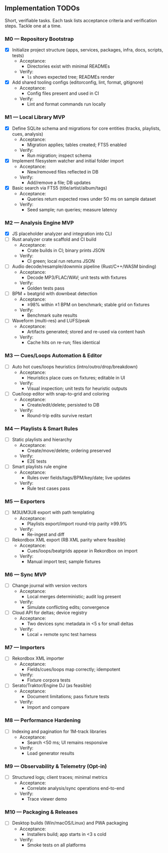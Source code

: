 ## Implementation TODOs

Short, verifiable tasks. Each task lists acceptance criteria and verification steps. Tackle one at a time.

### M0 — Repository Bootstrap
- [x] Initialize project structure (apps, services, packages, infra, docs, scripts, tests)
  - Acceptance:
    - Directories exist with minimal READMEs
  - Verify:
    - `ls` shows expected tree; READMEs render
- [x] Add shared tooling configs (editorconfig, lint, format, gitignore)
  - Acceptance:
    - Config files present and used in CI
  - Verify:
    - Lint and format commands run locally

### M1 — Local Library MVP
- [x] Define SQLite schema and migrations for core entities (tracks, playlists, cues, analysis)
  - Acceptance:
    - Migration applies; tables created; FTS5 enabled
  - Verify:
    - Run migration; inspect schema
- [x] Implement filesystem watcher and initial folder import
  - Acceptance:
    - New/removed files reflected in DB
  - Verify:
    - Add/remove a file; DB updates
- [x] Basic search via FTS5 (title/artist/album/tags)
  - Acceptance:
    - Queries return expected rows under 50 ms on sample dataset
  - Verify:
    - Seed sample; run queries; measure latency

### M2 — Analysis Engine MVP
- [x] JS placeholder analyzer and integration into CLI
- [ ] Rust analyzer crate scaffold and CI build
  - Acceptance:
    - Crate builds in CI; binary prints JSON
  - Verify:
    - CI green; local run returns JSON
- [ ] Audio decode/resample/downmix pipeline (Rust/C++/WASM binding)
  - Acceptance:
    - Decode MP3/FLAC/WAV; unit tests with fixtures
  - Verify:
    - Golden tests pass
- [ ] BPM + beatgrid with downbeat detection
  - Acceptance:
    - ≥98% within ±1 BPM on benchmark; stable grid on fixtures
  - Verify:
    - Benchmark suite results
- [ ] Waveform (multi-res) and LUFS/peak
  - Acceptance:
    - Artifacts generated; stored and re-used via content hash
  - Verify:
    - Cache hits on re-run; files identical

### M3 — Cues/Loops Automation & Editor
- [ ] Auto hot cues/loops heuristics (intro/outro/drop/breakdown)
  - Acceptance:
    - Heuristics place cues on fixtures; editable in UI
  - Verify:
    - Visual inspection; unit tests for heuristic outputs
- [ ] Cue/loop editor with snap-to-grid and coloring
  - Acceptance:
    - Create/edit/delete; persisted to DB
  - Verify:
    - Round-trip edits survive restart

### M4 — Playlists & Smart Rules
- [ ] Static playlists and hierarchy
  - Acceptance:
    - Create/move/delete; ordering preserved
  - Verify:
    - E2E tests
- [ ] Smart playlists rule engine
  - Acceptance:
    - Rules over fields/tags/BPM/key/date; live updates
  - Verify:
    - Rule test cases pass

### M5 — Exporters
- [ ] M3U/M3U8 export with path templating
  - Acceptance:
    - Playlists export/import round-trip parity ≥99.9%
  - Verify:
    - Re-ingest and diff
- [ ] Rekordbox XML export (RB XML parity where feasible)
  - Acceptance:
    - Cues/loops/beatgrids appear in Rekordbox on import
  - Verify:
    - Manual import test; sample fixtures

### M6 — Sync MVP
- [ ] Change journal with version vectors
  - Acceptance:
    - Local merges deterministic; audit log present
  - Verify:
    - Simulate conflicting edits; convergence
- [ ] Cloud API for deltas; device registry
  - Acceptance:
    - Two devices sync metadata in <5 s for small deltas
  - Verify:
    - Local + remote sync test harness

### M7 — Importers
- [ ] Rekordbox XML importer
  - Acceptance:
    - Fields/cues/loops map correctly; idempotent
  - Verify:
    - Fixture corpora tests
- [ ] Serato/Traktor/Engine DJ (as feasible)
  - Acceptance:
    - Document limitations; pass fixture tests
  - Verify:
    - Import and compare

### M8 — Performance Hardening
- [ ] Indexing and pagination for 1M-track libraries
  - Acceptance:
    - Search <50 ms; UI remains responsive
  - Verify:
    - Load generator results

### M9 — Observability & Telemetry (Opt-in)
- [ ] Structured logs; client traces; minimal metrics
  - Acceptance:
    - Correlate analysis/sync operations end-to-end
  - Verify:
    - Trace viewer demo

### M10 — Packaging & Releases
- [ ] Desktop builds (Win/macOS/Linux) and PWA packaging
  - Acceptance:
    - Installers build; app starts in <3 s cold
  - Verify:
    - Smoke tests on all platforms


